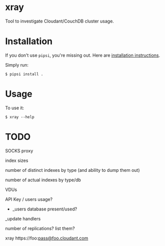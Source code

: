 # xray

Tool to investigate Cloudant/CouchDB cluster usage.


# Installation

If you don't use `pipsi`, you're missing out.
Here are [installation instructions](https://github.com/mitsuhiko/pipsi#readme).

Simply run:

    $ pipsi install .


# Usage

To use it:

    $ xray --help


# TODO

SOCKS proxy

index sizes

number of distinct indexes by type  (and ability to dump them out)

number of actual indexes by type/db

VDUs

API Key / users usage?
 - _users database present/used?

_update handlers

number of replications? list them?


xray https://foo:pass@foo.cloudant.com
